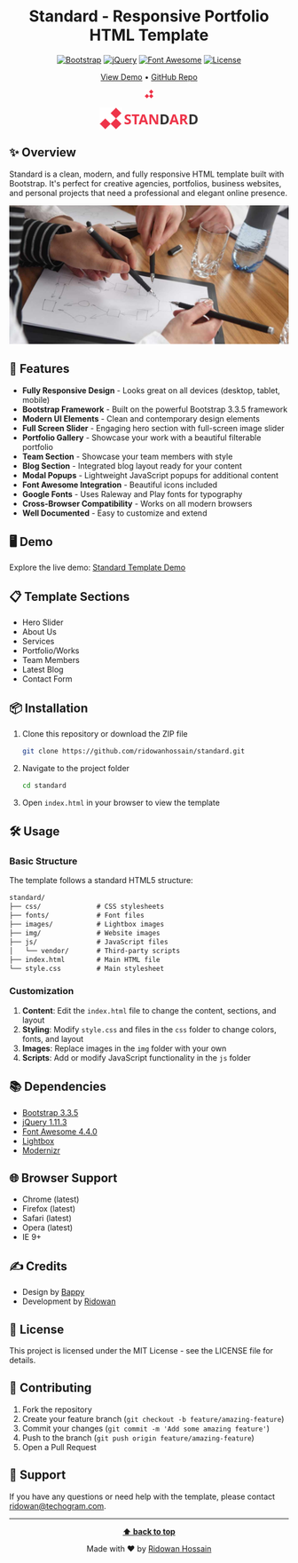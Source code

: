 <div align="center">

# Standard - Responsive Portfolio HTML Template

[![Bootstrap](https://img.shields.io/badge/Bootstrap-3.3.5-7952B3.svg?style=flat&logo=bootstrap&logoColor=white)](https://getbootstrap.com/)
[![jQuery](https://img.shields.io/badge/jQuery-1.11.3-0769AD.svg?style=flat&logo=jquery&logoColor=white)](https://jquery.com/)
[![Font Awesome](https://img.shields.io/badge/Font_Awesome-4.4.0-528DD7.svg?style=flat&logo=font-awesome&logoColor=white)](https://fontawesome.com/)
[![License](https://img.shields.io/badge/License-MIT-green.svg)](LICENSE)

<a href="http://demo.techogram.com/html/standard" target="_blank">View Demo</a> • 
<a href="https://github.com/ridowanhossain/standard" target="_blank">GitHub Repo</a>

![Standard Template](img/standard-title.png)

<p align="center">
  <img src="img/header-image.png" alt="" style="vertical-align: middle;">
  <span style="font-family: 'Open Sans', sans-serif; font-weight: 700; font-size: 25px; color: #333; text-transform: uppercase; vertical-align: middle;">
    <span style="color: #EE3449;">Stan</span>d<span style="color: #EE3449;">ar</span>d
  </span>
</p>

<!-- HTML and CSS code for reference:
```html
<a href="" class="navbar-brand"><img src="img/header-image.png" alt=""> <span>Stan</span>d<span>ar</span>d</a>
```

```css
.mainmenu a.navbar-brand {
    font-family: 'Open Sans';
    font-weight: 700;
    font-size: 25.17px;
    color: #fff;
    text-decoration: none;
    margin-top: 8px;
    text-transform: uppercase;
    margin: 0;
}
.mainmenu a.navbar-brand span { color: #EE3449 }
.navbar-nav a {
    color: #fff;
    text-transform: uppercase;
}
```
-->


</div>

## ✨ Overview

Standard is a clean, modern, and fully responsive HTML template built with Bootstrap. It's perfect for creative agencies, portfolios, business websites, and personal projects that need a professional and elegant online presence.

<div align="center">

![Template Preview](img/slider1.jpg)

</div>

## 🚀 Features

- **Fully Responsive Design** - Looks great on all devices (desktop, tablet, mobile)
- **Bootstrap Framework** - Built on the powerful Bootstrap 3.3.5 framework
- **Modern UI Elements** - Clean and contemporary design elements
- **Full Screen Slider** - Engaging hero section with full-screen image slider
- **Portfolio Gallery** - Showcase your work with a beautiful filterable portfolio
- **Team Section** - Showcase your team members with style
- **Blog Section** - Integrated blog layout ready for your content
- **Modal Popups** - Lightweight JavaScript popups for additional content
- **Font Awesome Integration** - Beautiful icons included
- **Google Fonts** - Uses Raleway and Play fonts for typography
- **Cross-Browser Compatibility** - Works on all modern browsers
- **Well Documented** - Easy to customize and extend

## 🖥️ Demo

Explore the live demo: [Standard Template Demo](https://demo.techogram.com/html/standard)

## 📋 Template Sections

- Hero Slider
- About Us
- Services
- Portfolio/Works
- Team Members
- Latest Blog
- Contact Form

## 📦 Installation

1. Clone this repository or download the ZIP file
   ```bash
   git clone https://github.com/ridowanhossain/standard.git
   ```

2. Navigate to the project folder
   ```bash
   cd standard
   ```

3. Open `index.html` in your browser to view the template

## 🛠️ Usage

### Basic Structure

The template follows a standard HTML5 structure:

```
standard/
├── css/              # CSS stylesheets
├── fonts/            # Font files
├── images/           # Lightbox images
├── img/              # Website images
├── js/               # JavaScript files
│   └── vendor/       # Third-party scripts
├── index.html        # Main HTML file
└── style.css         # Main stylesheet
```

### Customization

1. **Content**: Edit the `index.html` file to change the content, sections, and layout
2. **Styling**: Modify `style.css` and files in the `css` folder to change colors, fonts, and layout
3. **Images**: Replace images in the `img` folder with your own
4. **Scripts**: Add or modify JavaScript functionality in the `js` folder

## 📚 Dependencies

- [Bootstrap 3.3.5](http://getbootstrap.com)
- [jQuery 1.11.3](https://jquery.com)
- [Font Awesome 4.4.0](http://fontawesome.io)
- [Lightbox](https://lokeshdhakar.com/projects/lightbox2/)
- [Modernizr](https://modernizr.com)

## 🌐 Browser Support

- Chrome (latest)
- Firefox (latest)
- Safari (latest)
- Opera (latest)
- IE 9+

## ✍️ Credits

- Design by [Bappy](https://www.facebook.com/towkirbappy)
- Development by [Ridowan](https://www.facebook.com/ridowan.hossain)

## 📄 License

This project is licensed under the MIT License - see the LICENSE file for details.

## 🤝 Contributing

1. Fork the repository
2. Create your feature branch (`git checkout -b feature/amazing-feature`)
3. Commit your changes (`git commit -m 'Add some amazing feature'`)
4. Push to the branch (`git push origin feature/amazing-feature`)
5. Open a Pull Request

## 💬 Support

If you have any questions or need help with the template, please contact [ridowan@techogram.com](mailto:ridowan@techogram.com).

---

<div align="center">

**[⬆ back to top](#standard---responsive-portfolio-html-template)**

Made with ❤️ by [Ridowan Hossain](https://github.com/ridowanhossain)

</div>